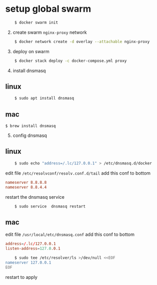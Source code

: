 # setup global swarm
```bash
    $ docker swarm init
```

2. create swarm `nginx-proxy` network
```bash
    $ docker network create -d overlay --attachable nginx-proxy
```

3. deploy on swarm
```bash
    $ docker stack deploy -c docker-compose.yml proxy
```

4. install dnsmasq
## linux
```bash
    $ sudo apt install dnsmasq
```
## mac
```
$ brew install dnsmasq
```

5. config dnsmasq 
## linux
```bash
    $ sudo echo "address=/.lc/127.0.0.1" > /etc/dnsmasq.d/docker
```
edit file `/etc/resolvconf/resolv.conf.d/tail`
add this conf to bottom
```conf
nameserver 8.8.8.8
nameserver 8.8.4.4
```
restart the dnsmasq service 
```bash
    $ sudo service  dnsmasq restart
```
## mac
edit file `/usr/local/etc/dnsmasq.conf`
add this conf to bottom

```conf
address=/.lc/127.0.0.1
listen-address=127.0.0.1
```
```bash
    $ sudo tee /etc/resolver/ls >/dev/null <<EOF
nameserver 127.0.0.1
EOF
```

restart to apply